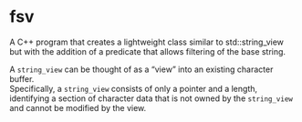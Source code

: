 # fsv
A C++ program that creates a lightweight class similar to std::string_view but with the addition of a predicate that allows filtering of the base string.

A `string_view` can be thought of as a “view” into an existing character buffer.  
Specifically, a `string_view` consists of only a pointer and a length, identifying a section of character data that is not owned by the `string_view` and cannot be modified by the view.